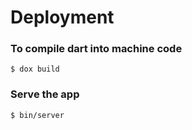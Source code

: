 # Deployment

### To compile dart into machine code

```
$ dox build 
```

### Serve the app

```
$ bin/server
```
